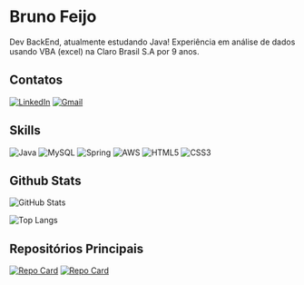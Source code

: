 
# Bruno Feijo
Dev BackEnd, atualmente estudando Java!
Experiência em análise de dados usando VBA (excel) na Claro Brasil S.A por 9 anos.

## Contatos
[![LinkedIn](https://img.shields.io/badge/LinkedIn-000?style=for-the-badge&logo=linkedin&logoColor=0E76A8)](https://www.linkedin.com/in/bruno-feij%C3%B3/) [![Gmail](https://img.shields.io/badge/Gmail-D14836?style=for-the-badge&logo=gmail&logoColor=white)](mailto:sfeijo.bruno@gmail.com)



## Skills
![Java](https://img.shields.io/badge/java-%23ED8B00.svg?style=for-the-badge&logo=openjdk&logoColor=black) ![MySQL](https://img.shields.io/badge/mysql-%2300f.svg?style=for-the-badge&logo=mysql&logoColor=white) ![Spring](https://img.shields.io/badge/spring-%236DB33F.svg?style=for-the-badge&logo=spring&logoColor=white) 
![AWS](https://img.shields.io/badge/AWS-%23FF9900.svg?style=for-the-badge&logo=amazon-aws&logoColor=black) ![HTML5](https://img.shields.io/badge/HTML5-000?style=for-the-badge&logo=html5) ![CSS3](https://img.shields.io/badge/CSS3-000?style=for-the-badge&logo=css3&logoColor=264CE4)

## Github Stats
![GitHub Stats](https://github-readme-stats.vercel.app/api?username=BrunosFeijo&theme=transparent&bg_color=000&border_color=30A3DC&show_icons=true&icon_color=30A3DC&title_color=E94D5F&text_color=FFF&hide_title=true) 

![Top Langs](https://github-readme-stats-git-masterrstaa-rickstaa.vercel.app/api/top-langs/?username=BrunosFeijo&layout=compact&bg_color=000&border_color=30A3DC&title_color=E94D5F&text_color=FFF)

## Repositórios Principais
[![Repo Card](https://github-readme-stats.vercel.app/api/pin/?username=BrunosFeijo&repo=ADS-IFRS&bg_color=000&border_color=30A3DC&show_icons=true&icon_color=30A3DC&title_color=E94D5F&text_color=FFF)](https://github.com/BrunosFeijo/ADS-IFRS) [![Repo Card](https://github-readme-stats.vercel.app/api/pin/?username=BrunosFeijo&repo=Exercicios_Java_Udemy_Cod3r&bg_color=000&border_color=30A3DC&show_icons=true&icon_color=30A3DC&title_color=E94D5F&text_color=FFF)](https://github.com/BrunosFeijo/Exercicios_Java_Udemy_Cod3r)
